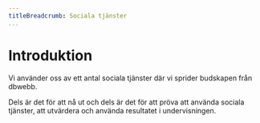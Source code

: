 ```yaml
---
titleBreadcrumb: Sociala tjänster
...
```

Introduktion
===========================

Vi använder oss av ett antal sociala tjänster där vi sprider budskapen från dbwebb.

Dels är det för att nå ut och dels är det för att pröva att använda sociala tjänster, att utvärdera och använda resultatet i undervisningen.
